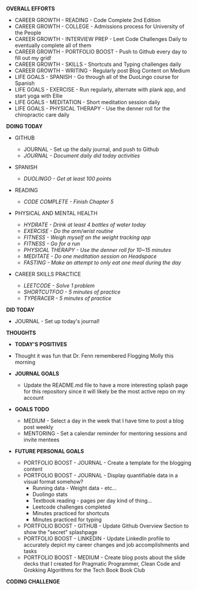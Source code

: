 **OVERALL EFFORTS**

- CAREER GROWTH - READING - Code Complete 2nd Edition
- CAREER GROWTH - COLLEGE - Admissions process for University of the People
- CAREER GROWTH - INTERVIEW PREP - Leet Code Challenges Daily to eventually complete all of them
- CAREER GROWTH - PORTFOLIO BOOST - Push to Github every day to fill out my grid!
- CAREER GROWTH - SKILLS - Shortcuts and Typing challenges daily
- CAREER GROWTH - WRITING - Regularly post Blog Content on Medium
- LIFE GOALS - SPANISH - Go through all of the DuoLingo course for Spanish
- LIFE GOALS - EXERCISE - Run regularly, alternate with plank app, and start yoga with Ellie
- LIFE GOALS - MEDITATION - Short meditation session daily
- LIFE GOALS - PHYSICAL THERAPY - Use the denner roll for the chiropractic care daily

**DOING TODAY**

- GITHUB

  - JOURNAL - Set up the daily journal, and push to Github
  - _JOURNAL - Document daily did today activities_

- SPANISH

  - _DUOLINGO - Get at least 100 points_

- READING

  - _CODE COMPLETE - Finish Chapter 5_

- PHYSICAL AND MENTAL HEALTH

  - _HYDRATE - Drink at least 4 bottles of water today_
  - _EXERCISE - Do the arm/wrist routine_
  - _FITNESS - Weigh myself on the weight tracking app_
  - _FITNESS - Go for a run_
  - _PHYSICAL THERAPY - Use the denner roll for 10~15 minutes_
  - _MEDITATE - Do one meditation session on Headspace_
  - _FASTING - Make an attempt to only eat one meal during the day_

- CAREER SKILLS PRACTICE

  - _LEETCODE - Solve 1 problem_
  - _SHORTCUTFOO - 5 minutes of practice_
  - _TYPERACER - 5 minutes of practice_

**DID TODAY**

- JOURNAL - Set up today's journal!

**THOUGHTS**

- **TODAY'S POSITIVES**

- Thought it was fun that Dr. Fenn remembered Flogging Molly this morning

- **JOURNAL GOALS**

  - Update the README.md file to have a more interesting splash page for this repository since it will likely be the most active repo on my account

- **GOALS TODO**

  - MEDIUM - Select a day in the week that I have time to post a blog post weekly
  - MENTORING - Set a calendar reminder for mentoring sessions and invite mentees

- **FUTURE PERSONAL GOALS**
  - PORTFOLIO BOOST - JOURNAL - Create a template for the blogging content
  - PORTFOLIO BOOST - JOURNAL - Display quantifiable data in a visual format somehow?
    - Running data - Weight data - etc...
    - Duolingo stats
    - Textbook reading - pages per day kind of thing...
    - Leetcode challenges completed
    - Minutes practiced for shortcuts
    - Minutes practiced for typing
  - PORTFOLIO BOOST - GITHUB - Update Github Overview Section to show the "secret" splashpage
  - PORTFOLIO BOOST - LINKEDIN - Update LinkedIn profile to accurately depict my career changes and job accomplishments and tasks
  - PORTFOLIO BOOST - MEDIUM - Create blog posts about the slide decks that I created for Pragmatic Programmer, Clean Code and Grokking Algorithms for the Tech Book Book Club

**CODING CHALLENGE**

```js

```
